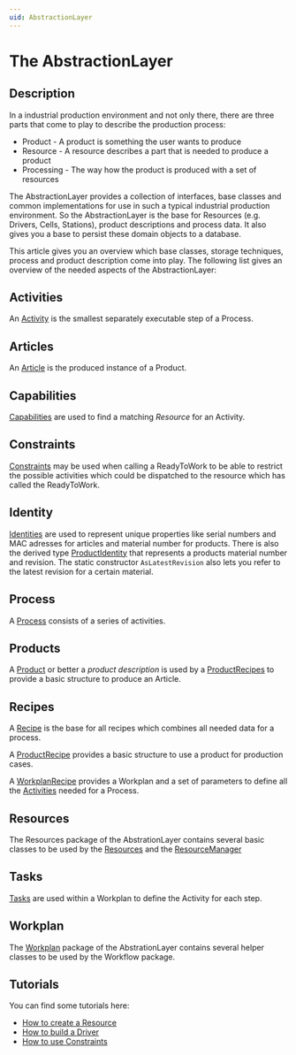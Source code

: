 ```yaml
---
uid: AbstractionLayer
---
```

# The AbstractionLayer

## Description

In a industrial production environment and not only there, there are three parts that come to play to describe the production process:

* Product - A product is something the user wants to produce
* Resource - A resource describes a part that is needed to produce a product
* Processing - The way how the product is produced with a set of resources

The AbstractionLayer provides a collection of interfaces, base classes and common implementations for use in such a typical industrial production environment.
So the AbstractionLayer is the base for Resources (e.g. Drivers, Cells, Stations), product descriptions and process data. It also gives you a base to persist these domain objects to a database.

This article gives you an overview which base classes, storage techniques, process and product description come into play. The following list gives an overview of the needed aspects of the AbstractionLayer:

## Activities

An [Activity](xref:Activities) is the smallest separately executable step of a Process.

## Articles

An [Article](xref:Marvin.AbstractionLayer.Article) is the produced instance of a Product.

## Capabilities

[Capabilities](xref:Capabilities) are used to find a matching *Resource* for an Activity.

## Constraints

[Constraints](xref:Constraints) may be used when calling a ReadyToWork to be able to restrict the possible activities which could be dispatched to the resource which has called the ReadyToWork.

## Identity

[Identities](xref:Marvin.AbstractionLayer.Identity.IIdentity) are used to represent unique properties like serial numbers and MAC adresses for articles and material number for products. There is also the derived type [ProductIdentity](xref:Marvin.AbstractionLayer.ProductIdentity) that represents a products material number and revision. The static constructor `AsLatestRevision` also lets you refer to the latest revision for a certain material.

## Process

A [Process](xref:Processes) consists of a series of activities.

## Products

A [Product](xref:Marvin.AbstractionLayer.IProduct) or better a *product description* is used by a [ProductRecipes](xref:Marvin.AbstractionLayer.ProductRecipe) to provide a basic structure to produce an Article.

## Recipes

A [Recipe](xref:Marvin.AbstractionLayer.Recipe) is the base for all recipes which combines all needed data for a process.

A [ProductRecipe](xref:Marvin.AbstractionLayer.ProductRecipe) provides a basic structure to use a product for production cases.

A [WorkplanRecipe](xref:Marvin.AbstractionLayer.WorkplanRecipe) provides a Workplan and a set of parameters to define all the [Activities](xref:Activities) needed for a Process.

## Resources

The Resources package of the AbstrationLayer contains several basic classes to be used by the [Resources](xref:Marvin.AbstractionLayer.Resources.IResource) and the [ResourceManager](xref:ResourceManagement)

## Tasks

[Tasks](xref:Tasks) are used within a Workplan to define the Activity for each step.

## Workplan

The [Workplan](xref:Workplans) package of the AbstrationLayer contains several helper classes to be used by the Workflow package.

## Tutorials

You can find some tutorials here:

* [How to create a Resource](xref:HowToCreateAResource)
* [How to build a Driver](xref:HowToBuildADriver)
* [How to use Constraints](xref:HowToUseConstraints)
